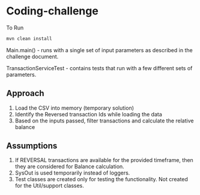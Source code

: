# Coding-challenge
To Run
```bash
mvn clean install
```

Main.main() - runs with a single set of input parameters as described in the challenge document.

TransactionServiceTest - contains tests that run with a few different sets of parameters.

## Approach
1. Load the CSV into memory (temporary solution)
2. Identify the Reversed transaction Ids while loading the data
3. Based on the inputs passed, filter transactions and calculate the relative balance

## Assumptions
1. If REVERSAL transactions are available for the provided timeframe, then they are considered for Balance calculation.
2. SysOut is used temporarily instead of loggers.
3. Test classes are created only for testing the functionality. Not created for the Util/support classes.

